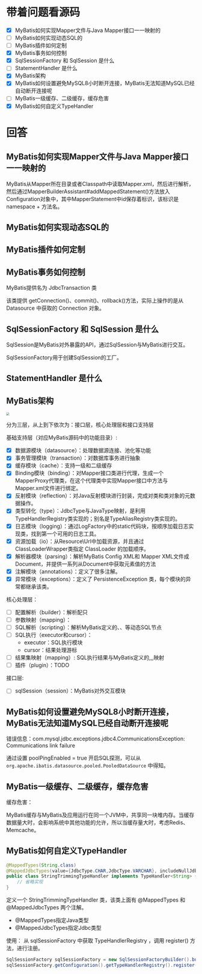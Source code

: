 # 带着问题看源码

- [x] MyBatis如何实现Mapper文件与Java Mapper接口一一映射的
- [ ] MyBatis如何实现动态SQL的
- [ ] MyBatis插件如何定制
- [x] MyBatis事务如何控制
- [x] SqlSessionFactory 和 SqlSession 是什么
- [ ] StatementHandler 是什么
- [x] MyBatis架构
- [x] MyBatis如何设置避免MySQL8小时断开连接，MyBatis无法知道MySQL已经自动断开连接呢
- [ ] MyBatis一级缓存、二级缓存，缓存危害
- [x] MyBatis如何自定义TypeHandler

# 回答
##  MyBatis如何实现Mapper文件与Java Mapper接口一一映射的
MyBatis从Mapper所在目录或者Classpath中读取Mapper.xml，然后进行解析，然后通过MapperBuilderAssistant#addMappedStatement()方法放入Configuration对象中，其中MapperStatement中id保存着标识，该标识是 namespace + 方法名。

## MyBatis如何实现动态SQL的

## MyBatis插件如何定制

## MyBatis事务如何控制

MyBatis提供名为 JdbcTransaction 类

该类提供 getConnection()、commit()、rollback()方法，实际上操作的是从 Datasource 中获取的 Connection 对象。 

## SqlSessionFactory 和 SqlSession 是什么

SqlSession是MyBatis对外暴露的API，通过SqlSession与MyBatis进行交互。

SqlSessionFactory用于创建SqlSession的工厂。

## StatementHandler 是什么

## MyBatis架构

<img src="http://static2.iocoder.cn/images/MyBatis/2020_01_04/04.png" style="zoom:50%;" />


分为三层，从上到下依次为：接口层，核心处理层和接口支持层

基础支持层（对应MyBatis源码中的功能目录）:

- [x] 数据源模块（datasource）：处理数据源连接、池化等功能 
- [x] 事务管理模块（transaction）：对数据库事务进行抽象
- [x] 缓存模块（cache）：支持一级和二级缓存
- [x] Binding模块（binding）：对Mapper接口类进行代理，生成一个MapperProxy代理类，在这个代理类中实现Mapper接口中方法与Mapper.xml文件进行绑定。
- [x] 反射模块（reflection）：对Java反射模块进行封装，完成对类和类对象的元数据操作。
- [x] 类型转化（type）：JdbcType与JavaType映射，是利用TypeHandlerRegistry类实现的；别名是TypeAliasRegistry类实现的。
- [x] 日志模块（logging）：通过LogFactory中的static代码块，按顺序加载日志实现类，找到第一个可用的日志工具。
- [x] 资源加载（io）：从Resource\Url中加载资源，并且通过ClassLoaderWrapper类指定 ClassLoader 的加载顺序。
- [x] 解析器模块（parsing）：解析MyBatis Config XML和 Mapper XML文件成Document，并提供一系列从Document中获取元素值的方法
- [x] 注解模块（annotations）：定义了很多注解。
- [x] 异常模块（exceptions）：定义了 PersistenceException 类，每个模块的异常都继承该类。

核心处理层：
- [ ] 配置解析（builder）：解析配只
- [ ] 参数映射（mapping）：
- [ ] SQL解析（scripting）：解析MyBatis定义的<where>、<if>、<foreach>等动态SQL节点
- [ ] SQL执行（executor和cursor）：
    - executor：SQL执行模块
    - cursor：结果处理游标
- [ ] 结果集映射（mapping）: SQL执行结果与MyBatis定义的<ResultMap>,<Result>,<ParameterMap>,<Parameter>映射
- [ ] 插件（plugin）：TODO

接口层:

- [ ] sqlSession（session）：MyBatis对外交互模块

## MyBatis如何设置避免MySQL8小时断开连接，MyBatis无法知道MySQL已经自动断开连接呢

错误信息：com.mysql.jdbc.exceptions.jdbc4.CommunicationsException: Communications link failure

通过设置 poolPingEnabled = true 开启SQL探测，可以从 `org.apache.ibatis.datasource.pooled.PooledDataSource` 中得知。

## MyBatis一级缓存、二级缓存，缓存危害
缓存危害：

MyBatis缓存与MyBatis及应用运行在同一个JVM中，共享同一块堆内存。当缓存数据量大时，会影响系统中其他功能的允许，所以当缓存量大时，考虑Redis、Memcache。

## MyBatis如何自定义TypeHandler
```java
@MappedTypes(String.class)
@MappedJdbcTypes(value={JdbcType.CHAR,JdbcType.VARCHAR}, includeNullJdbcType=true)
public class StringTrimmingTypeHandler implements TypeHandler<String> {
    // 省略实现 
}
```
定义一个 StringTrimmingTypeHandler 类，该类上面有 @MappedTypes 和 @MappedJdbcTypes 两个注解。
- @MappedTypes指定Java类型 
- @MappedJdbcTypes指定Jdbc类型

使用：
从 sqlSessionFactory 中获取 TypeHandlerRegistry ，调用 register() 方法，进行注册。

```java
SqlSessionFactory sqlSessionFactory = new SqlSessionFactoryBuilder().build(reader)
sqlSessionFactory.getConfiguration().getTypeHandlerRegistry().register(StringTrimmingTypeHandler.class);
```